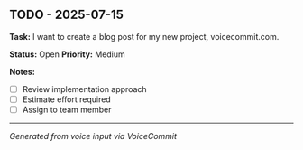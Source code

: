 ## TODO - 2025-07-15

**Task:**
I want to create a blog post for my new project, voicecommit.com.

**Status:** Open
**Priority:** Medium

**Notes:**
- [ ] Review implementation approach
- [ ] Estimate effort required
- [ ] Assign to team member

---
*Generated from voice input via VoiceCommit*
